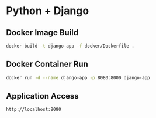 # Python + Django

## Docker Image Build

```bash
docker build -t django-app -f docker/Dockerfile .
```

## Docker Container Run

```bash
docker run -d --name django-app -p 8080:8000 django-app
```

## Application Access

```bash
http://localhost:8080
```
